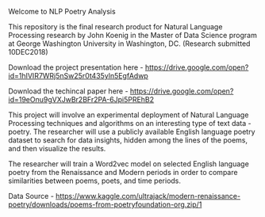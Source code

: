 Welcome to NLP Poetry Analysis

This repository is the final research product for Natural Language Processing research by John Koenig in the Master of Data Science program at George Washington University in Washington, DC. (Research submitted 10DEC2018)

Download the project presentation here - https://drive.google.com/open?id=1hIVIR7WRj5nSw25r0t435yln5EgfAdwp

Download the techincal paper here - https://drive.google.com/open?id=19eOnu9gVXJwBr2BFr2PA-6Jpi5PREhB2


This project will involve an experimental deployment of Natural Language Processing techniques and algorithms on an interesting type of text data - poetry. The researcher will use a publicly available English language poetry dataset to search for data insights, hidden among the lines of the poems, and then visualize the results.

The researcher will train a Word2vec model on selected English language poetry from the Renaissance and Modern periods in order to compare similarities between poems, poets, and time periods.

Data Source - https://www.kaggle.com/ultrajack/modern-renaissance-poetry/downloads/poems-from-poetryfoundation-org.zip/1
